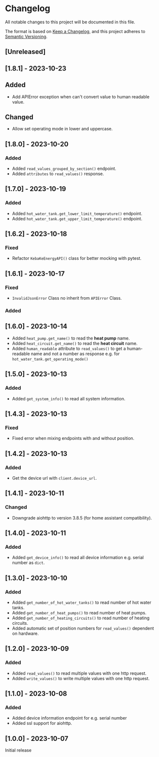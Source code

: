 # Changelog

All notable changes to this project will be documented in this file.

The format is based on [Keep a Changelog](https://keepachangelog.com/en/1.0.0/),
and this project adheres to [Semantic Versioning](https://semver.org/spec/v2.0.0.html).

## [Unreleased]

## [1.8.1] - 2023-10-23

## Added

- Add APIError exception when can't convert value to human readable value.

## Changed

- Allow set operating mode in lower and uppercase.

## [1.8.0] - 2023-10-20

### Added

- Added `read_values_grouped_by_section()` endpoint.
- Added `attributes` to `read_values()` response. 


## [1.7.0] - 2023-10-19

### Added

- Added `hot_water_tank.get_lower_limit_temperature()` endpoint.
- Added `hot_water_tank.get_upper_limit_temperature()` endpoint.

## [1.6.2] - 2023-10-18

### Fixed

- Refactor `KebaKeEnergyAPI()` class for better mocking with pytest.

## [1.6.1] - 2023-10-17

### Fixed

- `InvalidJsonError` Class no inherit from `APIError` Class.

### Added

## [1.6.0] - 2023-10-14

- Added `heat_pump.get_name()` to read the **heat pump** name.
- Added `heat_circuit.get_name()` to read the **heat circuit** name.
- Added `human_readable` attribute to `read_values()` to get a human-readable name and not a number as response e.g. for `hot_water_tank.get_operating_mode()`

## [1.5.0] - 2023-10-13

### Added

- Added `get_system_info()` to read all system information.

## [1.4.3] - 2023-10-13

### Fixed

- Fixed error when mixing endpoints with and without position.

## [1.4.2] - 2023-10-13

### Added

- Get the device url with `client.device_url`.

## [1.4.1] - 2023-10-11

### Changed

- Downgrade aiohttp to version 3.8.5 (for home assistant compatibility).

## [1.4.0] - 2023-10-11

### Added

- Added `get_device_info()` to read all device information e.g. serial number as `dict`.

## [1.3.0] - 2023-10-10

### Added

- Added `get_number_of_hot_water_tanks()` to read number of hot water tanks.
- Added `get_number_of_heat_pumps()` to read number of heat pumps.
- Added `get_number_of_heating_circuits()` to read number of heating circuits.
- Added automatic set of position numbers for `read_values()` dependent on hardware. 

## [1.2.0] - 2023-10-09

### Added

- Added `read_values()` to read multiple values with one http request.
- Added `write_values()` to write multiple values with one http request.

## [1.1.0] - 2023-10-08

### Added

- Added device information endpoint for e.g. serial number
- Added ssl support for aiohttp.

## [1.0.0] - 2023-10-07

Initial release